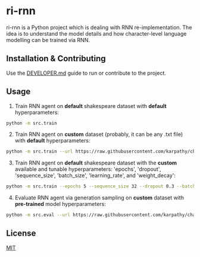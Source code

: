 # ri-rnn

ri-rnn is a Python project which is dealing with RNN re-implementation. The idea is to understand the model details and how character-level language modelling can be trained via RNN.

## Installation & Contributing

Use the [DEVELOPER.md](./DEVELOPER.md) guide to run or contribute to the project.

## Usage

1. Train RNN agent on **default** shakespeare dataset with **default** hyperparameters:

```bash
python -m src.train
```

2. Train RNN agent on **custom** dataset (probably, it can be any .txt file) with **default** hyperparameters:

```bash
python -m src.train --url https://raw.githubusercontent.com/karpathy/char-rnn/master/data/tinyshakespeare/input.txt
```

3. Train RNN agent on **default** shakespeare dataset with the **custom** available and tunable hyperparameters: 'epochs', 'dropout', 'sequence_size', 'batch_size', 'learning_rate', and 'weight_decay':

```bash
python -m src.train --epochs 5 --sequence_size 32 --dropout 0.3 --batch_size 256 --learning_rate 0.0001 --weight_decay 0.0001
```

4. Evaluate RNN agent via generation sampling on **custom** dataset with **pre-trained** model hyperparameters:

```bash
python -m src.eval --url https://raw.githubusercontent.com/karpathy/char-rnn/master/data/tinyshakespeare/input.txt --prompt_text 'Forecasting for you' --output_size 100
```

## License

[MIT](./LICENSE)
